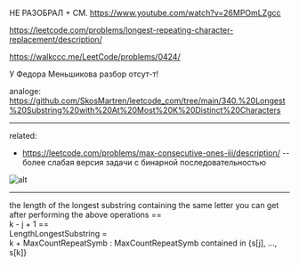 НЕ РАЗОБРАЛ + СМ. https://www.youtube.com/watch?v=26MPOmLZgcc

https://leetcode.com/problems/longest-repeating-character-replacement/description/

https://walkccc.me/LeetCode/problems/0424/

У Федора Меньшикова разбор отсут-т!

analoge: https://github.com/SkosMartren/leetcode_com/tree/main/340.%20Longest%20Substring%20with%20At%20Most%20K%20Distinct%20Characters

___

related: 
- https://leetcode.com/problems/max-consecutive-ones-iii/description/ -- более слабая версия задачи с бинарной последовательностью

![ alt](https://github.com/SkosMartren/useful-materials/blob/main/leetcode_424_1004_487_485_1493.png)

___

 the length of the longest substring containing the same letter you can get after performing the above operations == <br>
k - j + 1 == <br>
LengthLongestSubstring = <br>
k + MaxCountRepeatSymb : MaxCountRepeatSymb contained in {s[j], ..., s[k]}
